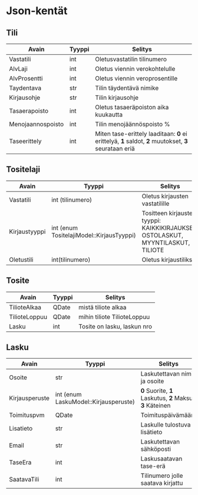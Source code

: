 Json-kentät
===========

Tili
---

Avain	| Tyyppi 	|  Selitys
-------------|------------|------------------
Vastatili	| int		| Oletusvastatilin tilinumero
AlvLaji	| int		| Oletus viennin verokohtelulle
AlvProsentti| int	| Oletus viennin veroprosentille
Taydentava | str | Tilin täydentävä nimike
Kirjausohje | str | Tilin kirjausohje
Tasaerapoisto | int | Oletus tasaeräpoiston aika kuukautta
Menojaannospoisto | int | Tilin menojäännöspoisto %
Taseerittely | int | Miten tase-erittely laaditaan: **0** ei erittelyä, **1** saldot, **2** muutokset, **3** seurataan eriä

Tositelaji
-----

Avain   | Tyyppi  |  Selitys
--------|---------|-----------------
Vastatili | int (tilinumero) | Oletus kirjausten vastatilille
Kirjaustyyppi | int (enum TositelajiModel::KirjausTyyppi) | Tositteen kirjausten tyyppi: KAIKKIKIRJAUKSET, OSTOLASKUT, MYYNTILASKUT, TILIOTE
Oletustili  |  int(tilinumero)  | Oletus kirjaustiliksi

Tosite
------

Avain   | Tyyppi  |  Selitys
--------|---------|-----------------
TilioteAlkaa | QDate | mistä tiliote alkaa
TilioteLoppuu | QDate | mihin tiliote TilioteLoppuu
Lasku | int | Tosite on lasku, laskun nro

Lasku
-----

Avain   | Tyyppi  |  Selitys
--------|---------|-----------------
Osoite  | str | Laskutettavan nimi ja osoite
Kirjausperuste | int (enum LaskuModel::Kirjausperuste)| **0** Suorite, **1** Laskutus, **2** Maksu, **3** Käteinen
Toimituspvm | QDate | Toimituspäivämäärä
Lisatieto | str | Laskulle tulostuva lisätieto
Email | str | Laskutettavan sähköposti
TaseEra | int | Laskusaatavan tase-erä
SaatavaTili | int | Tilinumero jolle saatava kirjattu
